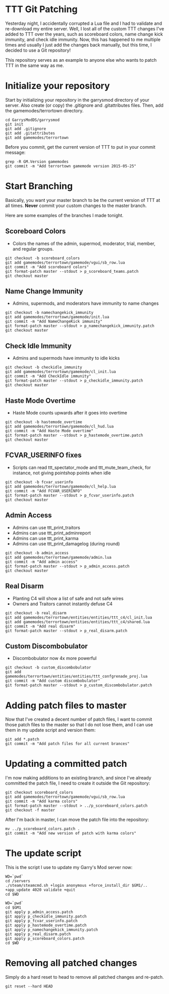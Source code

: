 # TTT Git Patching
Yesterday night, I accidentally corrupted a Lua file and I had to validate and re-download my entire server. Well, I lost all of the custom TTT changes I've added to TTT over the years, such as scoreboard colors, name change kick immunity, and check idle immunity. Now, this has happened to me multiple times and usually I just add the changes back manually, but this time, I decided to use a Git repository!

This repository serves as an example to anyone else who wants to patch TTT in the same way as me.

# Initialize your repository
Start by initializing your repository in the garrysmod directory of your server. Also create (or copy) the .gitignore and .gitattributes files. Then, add the gamemodes/terrortown directory.

```
cd GarrysModDS/garrysmod
git init
git add .gitignore
git add .gitattributes
git add gamemodes/terrortown
```

Before you commit, get the current version of TTT to put in your commit message:

```
grep -R GM.Version gamemodes
git commit -m "Add terrortown gamemode version 2015-05-25"
```

# Start Branching
Basically, you want your master branch to be the current version of TTT at all times. **Never** commit your custom changes to the master branch.

Here are some examples of the branches I made tonight.

## Scoreboard Colors
- Colors the names of the admin, supermod, moderator, trial, member, and regular groups.

```
git checkout -b scoreboard_colors
git add gamemodes/terrortown/gamemode/vgui/sb_row.lua
git commit -m "Add scoreboard colors"
git format-patch master --stdout > p_scoreboard_teams.patch
git checkout master
```

## Name Change Immunity
- Admins, supermods, and moderators have immunity to name changes

```
git checkout -b namechangekick_immunity
git add gamemodes/terrortown/gamemode/init.lua
git commit -m "Add NameChangeKick immunity"
git format-patch master --stdout > p_namechangekick_immunity.patch
git checkout master
```

## Check Idle Immunity
- Admins and supermods have immunity to idle kicks

```
git checkout -b checkidle_immunity
git add gamemodes/terrortown/gamemode/cl_init.lua
git commit -m "Add CheckIdle immunity"
git format-patch master --stdout > p_checkidle_immunity.patch
git checkout master
```

## Haste Mode Overtime
- Haste Mode counts upwards after it goes into overtime

```
git checkout -b hastemode_overtime
git add gamemodes/terrortown/gamemode/cl_hud.lua
git commit -m "Add Haste Mode overtime"
git format-patch master --stdout > p_hastemode_overtime.patch
git checkout master
```

## FCVAR_USERINFO fixes
- Scripts can read ttt_spectator_mode and ttt_mute_team_check, for instance, not giving pointshop points when idle

```
git checkout -b fcvar_userinfo
git add gamemodes/terrortown/gamemode/cl_help.lua
git commit -m "Add FCVAR_USERINFO"
git format-patch master --stdout > p_fcvar_userinfo.patch
git checkout master
```

## Admin Access
- Admins can use ttt_print_traitors
- Admins can use ttt_print_adminreport
- Admins can use ttt_print_karma
- Admins can use ttt_print_damagelog (during round)

```
git checkout -b admin_access
git add gamemodes/terrortown/gamemode/admin.lua
git commit -m "Add admin access"
git format-patch master --stdout > p_admin_access.patch
git checkout master
```

## Real Disarm
- Planting C4 will show a list of safe and not safe wires
- Owners and Traitors cannot instantly defuse C4

```
git checkout -b real_disarm
git add gamemodes/terrortown/entities/entities/ttt_c4/cl_init.lua
git add gamemodes/terrortown/entities/entities/ttt_c4/shared.lua
git commit -m "Add real disarm"
git format-patch master --stdout > p_real_disarm.patch
```

## Custom Discombobulator
- Discombobulator now 4x more powerful

```
git checkout -b custom_discombobulator
git add gamemodes/terrortown/entities/entities/ttt_confgrenade_proj.lua
git commit -m "Add custom discombobulator"
git format-patch master --stdout > p_custom_discombobulator.patch
```

# Adding patch files to master
Now that I've created a decent number of patch files, I want to commit those patch files to the master so that I do not lose them, and I can use them in my update script and version them:

```
git add *.patch
git commit -m "Add patch files for all current brances"
```

# Updating a committed patch
I'm now making additions to an existing branch, and since I've already committed the patch file, I need to create it outside the Git repository:

```
git checkout scoreboard_colors
git add gamemodes/terrortown/gamemode/vgui/sb_row.lua
git commit -m "Add karma colors"
git format-patch master --stdout > ../p_scoreboard_colors.patch
git checkout -f master
```

After I'm back in master, I can move the patch file into the repository:

```
mv ../p_scoreboard_colors.patch .
git commit -m "Add new version of patch with karma colors"
```

# The update script
This is the script I use to update my Garry's Mod server now:

```
WD=`pwd`
cd /servers
./steam/steamcmd.sh +login anonymous +force_install_dir $GM1/.. +app_update 4020 validate +quit
cd $WD

WD=`pwd`
cd $GM1
git apply p_admin_access.patch
git apply p_checkidle_immunity.patch
git apply p_fcvar_userinfo.patch
git apply p_hastemode_overtime.patch
git apply p_namechangekick_immunity.patch
git apply p_real_disarm.patch
git apply p_scoreboard_colors.patch
cd $WD
```

# Removing all patched changes
Simply do a hard reset to head to remove all patched changes and re-patch.

`git reset --hard HEAD`
